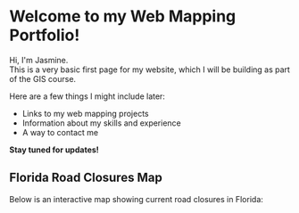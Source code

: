 # Welcome to my Web Mapping Portfolio!

Hi, I'm Jasmine.  
This is a very basic first page for my website, which I will be building as part of the GIS course.

Here are a few things I might include later:
* Links to my web mapping projects
* Information about my skills and experience
* A way to contact me

**Stay tuned for updates!**

## Florida Road Closures Map

Below is an interactive map showing current road closures in Florida:



